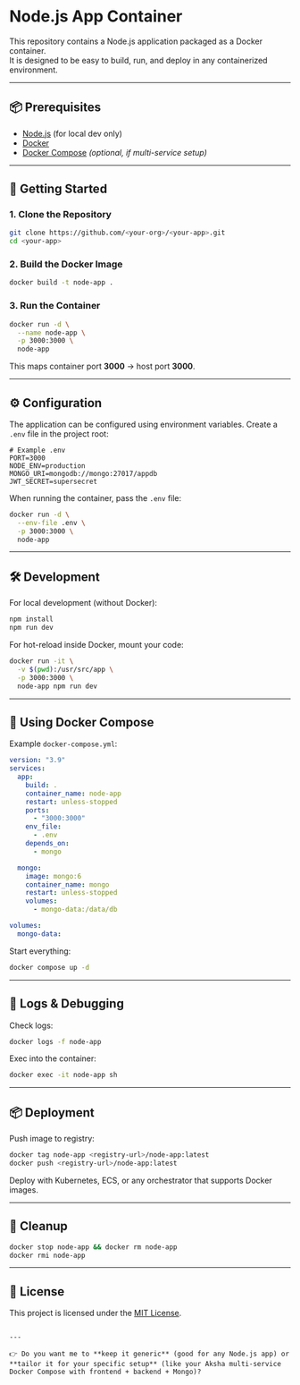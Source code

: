 
# Node.js App Container

This repository contains a Node.js application packaged as a Docker container.  
It is designed to be easy to build, run, and deploy in any containerized environment.

---

## 📦 Prerequisites

- [Node.js](https://nodejs.org/) (for local dev only)
- [Docker](https://docs.docker.com/get-docker/)
- [Docker Compose](https://docs.docker.com/compose/) *(optional, if multi-service setup)*

---

## 🚀 Getting Started

### 1. Clone the Repository
```bash
git clone https://github.com/<your-org>/<your-app>.git
cd <your-app>
````

### 2. Build the Docker Image

```bash
docker build -t node-app .
```

### 3. Run the Container

```bash
docker run -d \
  --name node-app \
  -p 3000:3000 \
  node-app
```

This maps container port **3000** → host port **3000**.

---

## ⚙️ Configuration

The application can be configured using environment variables.
Create a `.env` file in the project root:

```env
# Example .env
PORT=3000
NODE_ENV=production
MONGO_URI=mongodb://mongo:27017/appdb
JWT_SECRET=supersecret
```

When running the container, pass the `.env` file:

```bash
docker run -d \
  --env-file .env \
  -p 3000:3000 \
  node-app
```

---

## 🛠 Development

For local development (without Docker):

```bash
npm install
npm run dev
```

For hot-reload inside Docker, mount your code:

```bash
docker run -it \
  -v $(pwd):/usr/src/app \
  -p 3000:3000 \
  node-app npm run dev
```

---

## 🐳 Using Docker Compose

Example `docker-compose.yml`:

```yaml
version: "3.9"
services:
  app:
    build: .
    container_name: node-app
    restart: unless-stopped
    ports:
      - "3000:3000"
    env_file:
      - .env
    depends_on:
      - mongo

  mongo:
    image: mongo:6
    container_name: mongo
    restart: unless-stopped
    volumes:
      - mongo-data:/data/db

volumes:
  mongo-data:
```

Start everything:

```bash
docker compose up -d
```

---

## 📜 Logs & Debugging

Check logs:

```bash
docker logs -f node-app
```

Exec into the container:

```bash
docker exec -it node-app sh
```

---

## 📦 Deployment

Push image to registry:

```bash
docker tag node-app <registry-url>/node-app:latest
docker push <registry-url>/node-app:latest
```

Deploy with Kubernetes, ECS, or any orchestrator that supports Docker images.

---

## 🧹 Cleanup

```bash
docker stop node-app && docker rm node-app
docker rmi node-app
```

---

## 📄 License

This project is licensed under the [MIT License](LICENSE).

```

---

👉 Do you want me to **keep it generic** (good for any Node.js app) or **tailor it for your specific setup** (like your Aksha multi-service Docker Compose with frontend + backend + Mongo)?
```
